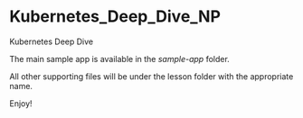 # Kubernetes_Deep_Dive_NP
 Kubernetes Deep Dive

The main sample app is available in the *sample-app* folder.

All other supporting files will be under the lesson folder with the appropriate name.

Enjoy!
